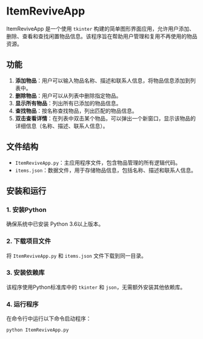 # ItemReviveApp

ItemReviveApp 是一个使用 `tkinter` 构建的简单图形界面应用，允许用户添加、删除、查看和查找闲置物品信息。该程序旨在帮助用户管理和复用不再使用的物品资源。

## 功能

1. **添加物品**：用户可以输入物品名称、描述和联系人信息，将物品信息添加到列表中。
2. **删除物品**：用户可以从列表中删除指定物品。
3. **显示所有物品**：列出所有已添加的物品信息。
4. **查找物品**：按名称查找物品，列出匹配的物品信息。
5. **双击查看详情**：在列表中双击某个物品，可以弹出一个新窗口，显示该物品的详细信息（名称、描述、联系人信息）。

## 文件结构

- `ItemReviveApp.py`：主应用程序文件，包含物品管理的所有逻辑代码。
- `items.json`：数据文件，用于存储物品信息，包括名称、描述和联系人信息。

## 安装和运行

### 1. 安装Python

确保系统中已安装 Python 3.6以上版本。

### 2. 下载项目文件

将 `ItemReviveApp.py` 和 `items.json` 文件下载到同一目录。

### 3. 安装依赖库

该程序使用Python标准库中的 `tkinter` 和 `json`，无需额外安装其他依赖库。

### 4. 运行程序

在命令行中运行以下命令启动程序：

```bash
python ItemReviveApp.py
```
